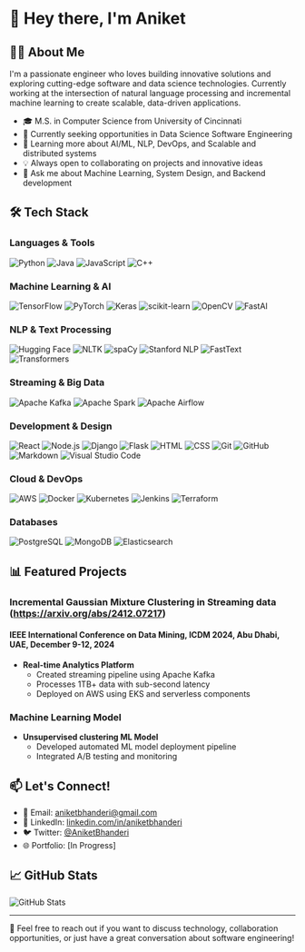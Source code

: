 <!--
Initializing the template using the Claude AI
-->
# 👋 Hey there, I'm Aniket 

## 👨‍💻 About Me

I'm a passionate engineer who loves building innovative solutions and exploring cutting-edge software and data science technologies. Currently working at the intersection of natural language processing and incremental machine learning to create scalable, data-driven applications.

- 🎓 M.S. in Computer Science from University of Cincinnati
- 💼 Currently seeking opportunities in Data Science Software Engineering
- 🌱 Learning more about AI/ML, NLP, DevOps, and Scalable and distributed systems
- 💡 Always open to collaborating on projects and innovative ideas
- 💬 Ask me about Machine Learning, System Design, and Backend development

## 🛠 Tech Stack
<!--
### Languages
- Python | Java | JavaScript | TypeScript | Go
- SQL | HTML | CSS | Bash


### Frameworks & Libraries
- React.js | Node.js | Django | Flask
- Streamli | Express.js | FastAPI

### Cloud & DevOps
- AWS 
- Docker | Kubernetes | Jenkins
- Terraform | Ansible
- CI/CD | GitOps

### Databases
- PostgreSQL | MongoDB | Redis
- Elasticsearch | Cassandra
-->

### Languages & Tools
![Python](https://img.shields.io/badge/-Python-05122A?style=flat&logo=python)
![Java](https://img.shields.io/badge/-Java-05122A?style=flat&logo=Java&logoColor=FFA518)
![JavaScript](https://img.shields.io/badge/-JavaScript-05122A?style=flat&logo=javascript)
![C++](https://img.shields.io/badge/-C++-05122A?style=flat&logo=C%2B%2B&logoColor=00599C)

### Machine Learning & AI
![TensorFlow](https://img.shields.io/badge/-TensorFlow-05122A?style=flat&logo=tensorflow)
![PyTorch](https://img.shields.io/badge/-PyTorch-05122A?style=flat&logo=pytorch)
![Keras](https://img.shields.io/badge/-Keras-05122A?style=flat&logo=keras)
![scikit-learn](https://img.shields.io/badge/-Scikit%20Learn-05122A?style=flat&logo=scikit-learn)
![OpenCV](https://img.shields.io/badge/-OpenCV-05122A?style=flat&logo=opencv)
![FastAI](https://img.shields.io/badge/-FastAI-05122A?style=flat&logo=fastai)


### NLP & Text Processing
![Hugging Face](https://img.shields.io/badge/-Hugging%20Face-05122A?style=flat&logo=huggingface)
![NLTK](https://img.shields.io/badge/-NLTK-05122A?style=flat&logo=nltk)
![spaCy](https://img.shields.io/badge/-spaCy-05122A?style=flat&logo=spacy)
![Stanford NLP](https://img.shields.io/badge/-Stanford%20NLP-05122A?style=flat&logo=stanford)
![FastText](https://img.shields.io/badge/-FastText-05122A?style=flat&logo=fasttext)
![Transformers](https://img.shields.io/badge/-Transformers-05122A?style=flat&logo=transformers)

### Streaming & Big Data
![Apache Kafka](https://img.shields.io/badge/-Apache%20Kafka-05122A?style=flat&logo=apache-kafka)
![Apache Spark](https://img.shields.io/badge/-Apache%20Spark-05122A?style=flat&logo=apache-spark)
![Apache Airflow](https://img.shields.io/badge/-Apache%20Airflow-05122A?style=flat&logo=apache-airflow)


### Development & Design
![React](https://img.shields.io/badge/-React-05122A?style=flat&logo=react)
![Node.js](https://img.shields.io/badge/-Node.js-05122A?style=flat&logo=node.js)
![Django](https://img.shields.io/badge/-Django-05122A?style=flat&logo=django&logoColor=092E20)
![Flask](https://img.shields.io/badge/-Flask-05122A?style=flat&logo=flask)
![HTML](https://img.shields.io/badge/-HTML-05122A?style=flat&logo=HTML5)
![CSS](https://img.shields.io/badge/-CSS-05122A?style=flat&logo=CSS3&logoColor=1572B6)
![Git](https://img.shields.io/badge/-Git-05122A?style=flat&logo=git)
![GitHub](https://img.shields.io/badge/-GitHub-05122A?style=flat&logo=github)
![Markdown](https://img.shields.io/badge/-Markdown-05122A?style=flat&logo=markdown)
![Visual Studio Code](https://img.shields.io/badge/-Visual%20Studio%20Code-05122A?style=flat&logo=visual-studio-code&logoColor=007ACC)

### Cloud & DevOps
![AWS](https://img.shields.io/badge/-AWS-05122A?style=flat&logo=amazon-aws)
![Docker](https://img.shields.io/badge/-Docker-05122A?style=flat&logo=docker)
![Kubernetes](https://img.shields.io/badge/-Kubernetes-05122A?style=flat&logo=kubernetes)
![Jenkins](https://img.shields.io/badge/-Jenkins-05122A?style=flat&logo=jenkins&logoColor=D24939)
![Terraform](https://img.shields.io/badge/-Terraform-05122A?style=flat&logo=terraform)

### Databases
![PostgreSQL](https://img.shields.io/badge/-PostgreSQL-05122A?style=flat&logo=postgresql)
![MongoDB](https://img.shields.io/badge/-MongoDB-05122A?style=flat&logo=mongodb)
![Elasticsearch](https://img.shields.io/badge/-Elasticsearch-05122A?style=flat&logo=elasticsearch)

## 📊 Featured Projects

### Incremental Gaussian Mixture Clustering in Streaming data (https://arxiv.org/abs/2412.07217)
#### IEEE International Conference on Data Mining, ICDM 2024, Abu Dhabi, UAE, December 9-12, 2024
- **Real-time Analytics Platform**
  - Created streaming pipeline using Apache Kafka
  - Processes 1TB+ data with sub-second latency
  - Deployed on AWS using EKS and serverless components

### Machine Learning Model
- **Unsupervised clustering ML Model**
  - Developed automated ML model deployment pipeline
  - Integrated A/B testing and monitoring

## 📫 Let's Connect!

- 📧 Email: aniketbhanderi@gmail.com 
- 💼 LinkedIn: [linkedin.com/in/aniketbhanderi](https://www.linkedin.com/in/aniketbhanderi/)
- 🐦 Twitter: [@AniketBhanderi](https://x.com/AniketBhanderi)
- 🌐 Portfolio: [In Progress]

## 📈 GitHub Stats

![GitHub Stats](https://github-readme-stats.vercel.app/api?username=aniketbhanderi&show_icons=true&theme=radical)

---

💬 Feel free to reach out if you want to discuss technology, collaboration opportunities, or just have a great conversation about software engineering!
